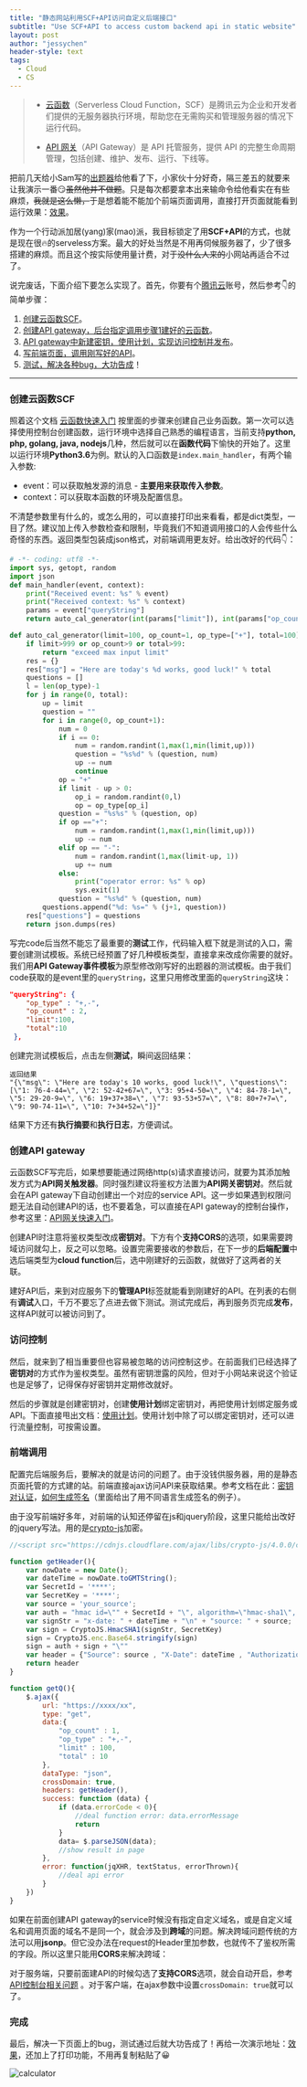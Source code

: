 ```yaml
---
title: "静态网站利用SCF+API访问自定义后端接口"
subtitle: "Use SCF+API to access custom backend api in static website"
layout: post
author: "jessychen"
header-style: text
tags:
  - Cloud
  - CS
---
```


> * [云函数](https://cloud.tencent.com/act/cps/redirect?redirect=10232&cps_key=a513604ea4a22c6246779fede501e4b6)（Serverless Cloud Function，SCF）是腾讯云为企业和开发者们提供的无服务器执行环境，帮助您在无需购买和管理服务器的情况下运行代码。
>
> * [API 网关](https://cloud.tencent.com/act/cps/redirect?redirect=10285&cps_key=a513604ea4a22c6246779fede501e4b6)（API Gateway）是 API 托管服务，提供 API 的完整生命周期管理，包括创建、维护、发布、运行、下线等。

把前几天给小Sam写的[出题器](/2020/03/23/calculate-generator/)给他看了下，小家伙十分好奇，隔三差五的就要来让我演示一番😏~~虽然他并不做题~~。只是每次都要拿本出来输命令给他看实在有些麻烦，~~我就是这么懒，~~于是想着能不能加个前端页面调用，直接打开页面就能看到运行效果：[效果](/lab/calculator.html)。

作为一个行动派加居(yang)家(mao)派，我目标锁定了用**SCF+API**的方式，也就是现在很🔥的serveless方案。最大的好处当然是不用再伺候服务器了，少了很多搭建的麻烦。而且这个按实际使用量计费，对于~~没什么人来的~~小网站再适合不过了。

说完废话，下面介绍下要怎么实现了。首先，你要有个[腾讯云](https://cloud.tencent.com/act/cps/redirect?redirect=11529&cps_key=a513604ea4a22c6246779fede501e4b6)账号，然后参考👇的简单步骤：

1. [创建云函数SCF](#scf)。
2. [创建API gateway，后台指定调用步骤1建好的云函数](#api)。
3. [API gateway中新建密钥，使用计划，实现访问控制并发布](#access)。
4. [写前端页面，调用刚写好的API](#front)。
5. [测试，解决各种bug，大功告成](#finish)！

----

### <a id="scf">创建云函数SCF</a>

照着这个文档 [云函数快速入门](https://cloud.tencent.com/act/cps/redirect?redirect=11835&cps_key=a513604ea4a22c6246779fede501e4b6) 按里面的步骤来创建自己业务函数。第一次可以选择使用控制台创建函数，运行环境中选择自己熟悉的编程语言，当前支持**python, php, golang, java, nodejs**几种，然后就可以在**函数代码**下愉快的开始了。这里以运行环境**Python3.6**为例。默认的入口函数是`index.main_handler`，有两个输入参数:

* event：可以获取触发源的消息 - **主要用来获取传入参数**。
* context：可以获取本函数的环境及配置信息。

不清楚参数里有什么的，或怎么用的，可以直接打印出来看看，都是dict类型，一目了然。建议加上传入参数检查和限制，毕竟我们不知道调用接口的人会传些什么奇怪的东西。返回类型包装成json格式，对前端调用更友好。给出改好的代码👇：

```python
# -*- coding: utf8 -*-
import sys, getopt, random
import json
def main_handler(event, context):
    print("Received event: %s" % event) 
    print("Received context: %s" % context)
    params = event["queryString"]
    return auto_cal_generator(int(params["limit"]), int(params["op_count"]), params["op_type"].split(","), int(params["total"]))

def auto_cal_generator(limit=100, op_count=1, op_type=["+"], total=100):
    if limit>999 or op_count>9 or total>99:
        return "exceed max input limit" 
    res = {}
    res["msg"] = "Here are today's %d works, good luck!" % total
    questions = []
    l = len(op_type)-1
    for j in range(0, total):
        up = limit
        question = ""
        for i in range(0, op_count+1):
            num = 0
            if i == 0:
                num = random.randint(1,max(1,min(limit,up))) 
                question = "%s%d" % (question, num)
                up -= num
                continue
            op = "+"
            if limit - up > 0:
                op_i = random.randint(0,l)
                op = op_type[op_i]
            question = "%s%s" % (question, op)
            if op =="+":
                num = random.randint(1,max(1,min(limit,up))) 
                up -= num
            elif op == "-":
                num = random.randint(1,max(limit-up, 1)) 
                up += num
            else:
                print("operator error: %s" % op)
                sys.exit(1)
            question = "%s%d" % (question, num)
        questions.append("%d: %s=" % (j+1, question))
    res["questions"] = questions
    return json.dumps(res)

```

写完code后当然不能忘了最重要的**测试**工作，代码输入框下就是测试的入口，需要创建测试模板。系统已经预置了好几种模板类型，直接拿来改成你需要的就好。我们用**API Gateway事件模板**为原型修改刚写好的出题器的测试模板。由于我们code获取的是event里的`queryString`，这里只用修改里面的`queryString`这块：

```json
"queryString": {
    "op_type" : "+,-",
    "op_count" : 2,
    "limit":100,
    "total":10
 },
```

创建完测试模板后，点击左侧**测试**，瞬间返回结果：

```shell
返回结果
"{\"msg\": \"Here are today's 10 works, good luck!\", \"questions\": [\"1: 76-4-44=\", \"2: 52-42+67=\", \"3: 95+4-50=\", \"4: 84-78-1=\", \"5: 29-20-9=\", \"6: 19+37+38=\", \"7: 93-53+57=\", \"8: 80+7+7=\", \"9: 90-74-11=\", \"10: 7+34+52=\"]}"
```

结果下方还有**执行摘要**和**执行日志**，方便调试。

### <a id="api">创建API gateway</a>

云函数SCF写完后，如果想要能通过网络http(s)请求直接访问，就要为其添加触发方式为**API网关触发器**。同时强烈建议将鉴权方法置为**API网关密钥对**。然后就会在API gateway下自动创建出一个对应的service API。这一步如果遇到权限问题无法自动创建API的话，也不要着急，可以直接在API gateway的控制台操作，参考这里：[API网关快速入门](https://cloud.tencent.com/act/cps/redirect?redirect=11836&cps_key=a513604ea4a22c6246779fede501e4b6)。

创建API时注意将鉴权类型改成**密钥对**。下方有个**支持CORS**的选项，如果需要跨域访问就勾上，反之可以忽略。设置完需要接收的参数后，在下一步的**后端配置**中选后端类型为**cloud function**后，选中刚建好的云函数，就做好了这两者的关联。

建好API后，来到对应服务下的**管理API**标签就能看到刚建好的API。在列表的右侧有**调试**入口，千万不要忘了点进去做下测试。测试完成后，再到服务页完成**发布**，这样API就可以被访问到了。

### <a id="access">访问控制</a>

然后，就来到了相当重要但也容易被忽略的访问控制这步。在前面我们已经选择了**密钥对**的方式作为鉴权类型。虽然有密钥泄露的风险，但对于小网站来说这个验证也是足够了，记得保存好密钥并定期修改就好。

然后的步骤就是创建密钥对，创建**使用计划**绑定密钥对，再把使用计划绑定服务或API。下面直接甩出文档：[使用计划](https://cloud.tencent.com/act/cps/redirect?redirect=11840&cps_key=a513604ea4a22c6246779fede501e4b6)。使用计划中除了可以绑定密钥对，还可以进行流量控制，可按需设置。

### <a id="front">前端调用</a>

配置完后端服务后，要解决的就是访问的问题了。由于没钱供服务器，用的是静态页面托管的方式建的站。前端直接ajax访问API来获取结果。参考文档在此：[密钥对认证](https://cloud.tencent.com/act/cps/redirect?redirect=11837&cps_key=a513604ea4a22c6246779fede501e4b6)，[如何生成签名](https://cloud.tencent.com/act/cps/redirect?redirect=11838&cps_key=a513604ea4a22c6246779fede501e4b6)（里面给出了用不同语言生成签名的例子）。

由于没写前端好多年，对前端的认知还停留在js和jquery阶段，这里只能给出改好的jquery写法。用的是[crypto-js](https://github.com/brix/crypto-js)加密。

```javascript
//<script src="https://cdnjs.cloudflare.com/ajax/libs/crypto-js/4.0.0/crypto-js.min.js"></script>

function getHeader(){
	var nowDate = new Date(); 
	var dateTime = nowDate.toGMTString();
	var SecretId = '****';
	var SecretKey = '****'; 
	var source = 'your_source'; 
	var auth = "hmac id=\"" + SecretId + "\", algorithm=\"hmac-sha1\", headers=\"x-date source\", signature=\"";
	var signStr = "x-date: " + dateTime + "\n" + "source: " + source;
	var sign = CryptoJS.HmacSHA1(signStr, SecretKey)
	sign = CryptoJS.enc.Base64.stringify(sign)
	sign = auth + sign + "\""
	var header = {"Source": source , "X-Date": dateTime , "Authorization":sign}
	return header
}

function getQ(){
	$.ajax({
		url: "https://xxxx/xx",
		type: "get",
		data:{
			"op_count" : 1,
			"op_type" : "+,-", 
			"limit" : 100,
			"total" : 10
		},
		dataType: "json",
		crossDomain: true,
		headers: getHeader(), 
		success: function (data) {
			if (data.errorCode < 0){
				//deal function error: data.errorMessage
				return
			}
			data= $.parseJSON(data); 
			//show result in page
		},
		error: function(jqXHR, textStatus, errorThrown){
			//deal api error
		}
	})
}
```

如果在前面创建API gateway的service时候没有指定自定义域名，或是自定义域名和调用页面的域名不是同一个，就会涉及到**跨域**的问题。解决跨域问题传统的方法可以用**jsonp**。但它没办法在request的Header里加参数，也就传不了鉴权所需的字段。所以这里只能用**CORS**来解决跨域：

对于服务端，只要前面建API的时候勾选了**支持CORS**选项，就会自动开启，参考[API控制台相关问题](https://cloud.tencent.com/act/cps/redirect?redirect=11839&cps_key=a513604ea4a22c6246779fede501e4b6) 。对于客户端，在ajax参数中设置`crossDomain: true`就可以了。

### <a id="finish">完成</a>

最后，解决一下页面上的bug，测试通过后就大功告成了！再给一次演示地址：[效果](/lab/calculator.html)，还加上了打印功能，不用再复制粘贴了😀

![calculator](/img/in-post/MiniProj/calculator.gif)